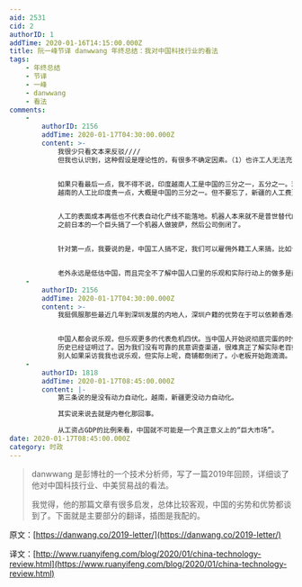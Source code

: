 ```yaml
---
aid: 2531
cid: 2
authorID: 1
addTime: 2020-01-16T14:15:00.000Z
title: 阮一峰节译 danwwang 年终总结：我对中国科技行业的看法
tags:
    - 年终总结
    - 节译
    - 一峰
    - danwwang
    - 看法
comments:
    -
        authorID: 2156
        addTime: 2020-01-17T04:30:00.000Z
        content: >-
            我很少只看文本来反驳////
            但我也认识到，这种假设是理论性的，有很多不确定因素。（1）也许工人无法充分理解他们使用的工具，也就无法复制并改进它。（2）尽管国内市场很大，但政策不一定会鼓励竞争，中国的生产率增长十年来一直在放缓。（3）当中国劳动力仍然比发达国家便宜很多时，很难看到投资开发世界上最好的软件和机器人系统的理由。因此，让我们拭目以待，中国未来如何应对这些实际的挑战。


            如果只看最后一点，我不得不说，印度越南人工是中国的三分之一，五分之一。理论上全球化制造业早该全部转移了才对，但答案似乎不是如此。目前印度的转移来的制造业更多的是本地生产然后本地消费的，比如手机。
            越南的人工比印度贵一点，大概是中国的三分之一。但不要忘了，新疆的人工费更便宜！！！！


            人工的表面成本再低也不代表自动化产线不能落地。机器人本来就不是普世替代的，都只是局部替代。
            之前日本的一个巨头搞了一个机器人做披萨，然后公司倒闭了。


            针对第一点，我要说的是，中国工人搞不定，我们可以雇佣外籍工人来搞，比如台湾，日本。事实也是如此。


            老外永远是低估中国，而且完全不了解中国人口里的乐观和实际行动上的做多是两码事
    -
        authorID: 2156
        addTime: 2020-01-17T04:30:00.000Z
        content: >-
            我挺佩服那些最近几年到深圳发展的内地人，深圳户籍的优势在于可以依赖香港最高速度的转移自己的资产。不管你是去香港，还是坐飞机去柬埔寨。


            中国人都会说乐观，但乐观更多的代表危机四伏。当中国人开始说彻底完蛋的时候，其实才是买入的最佳时机。
            历史已经证明过了。因为我们没有可靠的民意调查渠道，很难真正了解实际老百姓的心里想法。
            别人如果采访我我也说乐观，但实际上呢，商铺都倒闭了。小老板开始跑滴滴。
    -
        authorID: 1818
        addTime: 2020-01-17T08:45:00.000Z
        content: |-
            第三条说的是没有动力自动化，越南，新疆更没动力自动化。

            其实说来说去就是内卷化那回事。

            从工资占GDP的比例来看，中国就不可能是一个真正意义上的“巨大市场”。
date: 2020-01-17T08:45:00.000Z
category: 时政
---
```


> danwwang 是彭博社的一个技术分析师，写了一篇2019年回顾，详细谈了他对中国科技行业、中美贸易战的看法。
> 
> 我觉得，他的那篇文章有很多启发，总体比较客观，中国的劣势和优势都谈到了。下面就是主要部分的翻译，插图是我配的。

原文：[https://danwang.co/2019-letter/](https://danwang.co/2019-letter/)

译文：[http://www.ruanyifeng.com/blog/2020/01/china-technology-review.html](https://www.ruanyifeng.com/blog/2020/01/china-technology-review.html)
